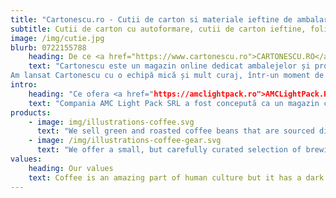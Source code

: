 ```yaml
---
title: "Cartonescu.ro - Cutii de carton si materiale ieftine de ambalare!"
subtitle: Cutii de carton cu autoformare, cutii de carton ieftine, folie cu bule si folie stretch, plicuri curierat autoadezive, plicuri din folie  cu bule, banda adeziva!
image: /img/cutie.jpg
blurb: 0722155788
    heading: De ce <a href="https://www.cartonescu.ro">CARTONESCU.RO</a>?
    text: "Cartonescu este un magazin online dedicat ambalejelor și produselor destinate pregătirii și împachetarii coletelor.
Am lansat Cartonescu cu o echipă mică și mult curaj, într-un moment de creștere accelerată a nevoii de ambalaje. Ne-am ales un nume haios, care vrem să inspire familiaritate și prezență constantă, deoarece ne dorim să devenim acel furnizor care este mereu aproape de clientul său. Asocierea numelui indică miezul afacerii noastre – clasicul carton, simbol al ambalajului in orice forma. Cand spui <a href="https://www.cartonescu.ro/cutii">Cutii de carton</a>, exprimi forma tradițională de ambalare de pretutindeni. Deși numele nostru se vrea a fi unul comun, noi ne propunem să ieșim din anonimat. Și cum am putea să facem acest lucru într-o lume a transformării și evoluției, decât apelând la un lucru care va rămâne neatins: grija față de oameni. În calitate de furnizor de produse de ambalare, ne-am stabilit ca misiune să ne conectăm cu oamenii, clienții noștri și să le venim în întâmpinarea nevoilor."
intro:
    heading: "Ce ofera <a href="https://amclightpack.ro">AMCLightPack.RO</a>?"
    text: "Compania AMC Light Pack SRL a fost concepută ca un magazin care activează în mediul online și este dedicată ambalejelor și produselor destinate pregătirii și împachetarii coletelor. Compania are o viziune de creștere și dezvoltare axată pe pasiunea pentru industrie, dar și pe grija față de clienți. AMC Light Pack SRL își dorește să fie un partener stabil și de încredere pentru cei care îi aleg produsele și serviciile, de aceea pune accent pe câteva elemente de bază, punând la dispoziția consumatorilor produse de calitate dar accesibile, având prețuri competitive."
products:
    - image: img/illustrations-coffee.svg
      text: "We sell green and roasted coffee beans that are sourced directly from independent farmers and farm cooperatives. We’re proud to offer a variety of coffee beans grown with great care for the environment and local communities. Check our post or contact us directly for current availability."
    - image: /img/illustrations-coffee-gear.svg
      text: "We offer a small, but carefully curated selection of brewing gear and tools for every taste and experience level. No matter if you roast your own beans or just bought your first french press, you’ll find a gadget to fall in love with in our shop."
values:
    heading: Our values
    text: Coffee is an amazing part of human culture but it has a dark side too – one of colonialism and mindless abuse of natural resources and human lives. We want to turn this around and return the coffee trade to the drink’s exhilarating, empowering and unifying nature.
---
```


